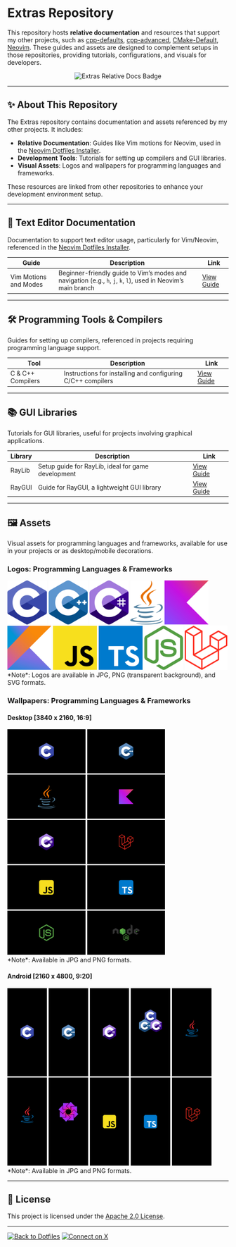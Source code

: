 # Extras Repository

This repository hosts **relative documentation** and resources that support my other projects, such as [cpp-defaults](https://github.com/Miraj13123/cpp-default), [cpp-advanced](https://github.com/Miraj13123/cpp-advanced), [CMake-Default](https://github.com/Miraj13123/CMake-Default), [Neovim](https://github.com/Miraj13123/Neovim). These guides and assets are designed to complement setups in those repositories, providing tutorials, configurations, and visuals for developers.

<p align="center">
  <img src="https://img.shields.io/badge/Extras-Relative_Docs-181717?style=flat-square&logo=github" alt="Extras Relative Docs Badge" width="300"/>
</p>

---

## ✨ About This Repository

The Extras repository contains documentation and assets referenced by my other projects. It includes:
- **Relative Documentation**: Guides like Vim motions for Neovim, used in the [Neovim Dotfiles Installer](https://github.com/Miraj13123/Neovim).
- **Development Tools**: Tutorials for setting up compilers and GUI libraries.
- **Visual Assets**: Logos and wallpapers for programming languages and frameworks.

These resources are linked from other repositories to enhance your development environment setup.

---

## 📝 Text Editor Documentation

Documentation to support text editor usage, particularly for Vim/Neovim, referenced in the [Neovim Dotfiles Installer](https://github.com/Miraj13123/Neovim).

| **Guide**                     | **Description**                                   | **Link**                                      |
|-------------------------------|--------------------------------------------------|-----------------------------------------------|
| Vim Motions and Modes         | Beginner-friendly guide to Vim’s modes and navigation (e.g., `h`, `j`, `k`, `l`), used in Neovim’s main branch | [View Guide](files/vim/vim_motions_modes.md) |

---

## 🛠️ Programming Tools & Compilers

Guides for setting up compilers, referenced in projects requiring programming language support.

| **Tool**            | **Description**                                   | **Link**                                      |
|---------------------|--------------------------------------------------|-----------------------------------------------|
| C & C++ Compilers   | Instructions for installing and configuring C/C++ compilers | [View Guide](files/compilers/c_cpp/c_cpp_compilers.md) |

---

## 📚 GUI Libraries

Tutorials for GUI libraries, useful for projects involving graphical applications.

| **Library**         | **Description**                                   | **Link**                                      |
|---------------------|--------------------------------------------------|-----------------------------------------------|
| RayLib              | Setup guide for RayLib, ideal for game development | [View Guide](files/GUI/RayLib/start.md)       |
| RayGUI              | Guide for RayGUI, a lightweight GUI library       | [View Guide](files/GUI/RayGUI/start.md)       |

---

## 🖼️ Assets

Visual assets for programming languages and frameworks, available for use in your projects or as desktop/mobile decorations.

### Logos: Programming Languages & Frameworks
<div>
  <img src="assets/logo/c/c.jpg" alt="C Logo" style="height: 100px;">
  <img src="assets/logo/cpp/cpp.jpg" alt="C++ Logo" style="height: 100px;">
  <img src="assets/logo/c-sh/c-sh.jpg" alt="C# Logo" style="height: 100px;">
  <img src="assets/logo/java/java.jpg" alt="Java Logo" style="height: 100px;">
  <img src="assets/logo/kotlin/kotlin.jpg" alt="Kotlin Logo" style="height: 100px;">
  <img src="assets/logo/kotlin_2/kotlin.jpg" alt="Alternate Kotlin Logo" style="height: 100px;">
  <img src="assets/logo/js/js.jpg" alt="JavaScript Logo" style="height: 100px;">
  <img src="assets/logo/ts/ts.jpg" alt="TypeScript Logo" style="height: 100px;">
  <img src="assets/logo/nodeJS/nodeJS.jpg" alt="Node.js Logo" style="height: 100px;">
  <img src="assets/logo/laravel/laravel.jpg" alt="Laravel Logo" style="height: 100px;">
</div>
*Note*: Logos are available in JPG, PNG (transparent background), and SVG formats.

### Wallpapers: Programming Languages & Frameworks

#### Desktop [3840 x 2160, 16:9]
<div>
  <img src="assets/wallpaper/programming_language/desktop/1.jpg" alt="Desktop Wallpaper 1" style="height: 100px;">
  <img src="assets/wallpaper/programming_language/desktop/2.jpg" alt="Desktop Wallpaper 2" style="height: 100px;">
  <img src="assets/wallpaper/programming_language/desktop/3.jpg" alt="Desktop Wallpaper 3" style="height: 100px;">
  <img src="assets/wallpaper/programming_language/desktop/4.jpg" alt="Desktop Wallpaper 4" style="height: 100px;">
  <img src="assets/wallpaper/programming_language/desktop/5.jpg" alt="Desktop Wallpaper 5" style="height: 100px;">
  <img src="assets/wallpaper/programming_language/desktop/6.jpg" alt="Desktop Wallpaper 6" style="height: 100px;">
  <img src="assets/wallpaper/programming_language/desktop/7.jpg" alt="Desktop Wallpaper 7" style="height: 100px;">
  <img src="assets/wallpaper/programming_language/desktop/8.jpg" alt="Desktop Wallpaper 8" style="height: 100px;">
  <img src="assets/wallpaper/programming_language/desktop/9.jpg" alt="Desktop Wallpaper 9" style="height: 100px;">
  <img src="assets/wallpaper/programming_language/desktop/10.jpg" alt="Desktop Wallpaper 10" style="height: 100px;">
</div>
*Note*: Available in JPG and PNG formats.

#### Android [2160 x 4800, 9:20]
<div>
  <img src="assets/wallpaper/programming_language/android/c.jpg" alt="C Wallpaper" style="height: 200px;">
  <img src="assets/wallpaper/programming_language/android/cpp.jpg" alt="C++ Wallpaper" style="height: 200px;">
  <img src="assets/wallpaper/programming_language/android/c-sh.jpg" alt="C# Wallpaper" style="height: 200px;">
  <img src="assets/wallpaper/programming_language/android/c-family.jpg" alt="C Family Wallpaper" style="height: 200px;">
  <img src="assets/wallpaper/programming_language/android/java.jpg" alt="Java Wallpaper" style="height: 200px;">
  <img src="assets/wallpaper/programming_language/android/java_2.jpg" alt="Alternate Java Wallpaper" style="height: 200px;">
  <img src="assets/wallpaper/programming_language/android/kotlinc.jpg" alt="Kotlin Wallpaper" style="height: 200px;">
  <img src="assets/wallpaper/programming_language/android/js.jpg" alt="JavaScript Wallpaper" style="height: 200px;">
  <img src="assets/wallpaper/programming_language/android/ts.jpg" alt="TypeScript Wallpaper" style="height: 200px;">
  <img src="assets/wallpaper/programming_language/android/laravel.jpg" alt="Laravel Wallpaper" style="height: 200px;">
</div>
*Note*: Available in JPG and PNG formats.

---

## 📜 License

This project is licensed under the [Apache 2.0 License](LICENSE).

---

[![Back to Dotfiles](https://img.shields.io/badge/Back_to_Dotfiles-181717?style=flat-square&logo=github)](https://github.com/Miraj13123/dotfiles)
[![Connect on X](https://img.shields.io/badge/Connect_on_X-1DA1F2?style=flat-square&logo=x)](https://x.com/Mahmudul__Miraj)